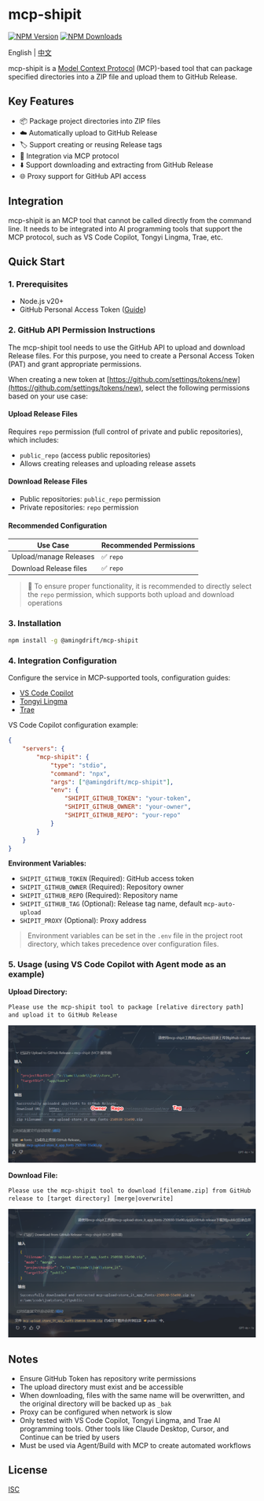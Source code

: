 # mcp-shipit

[![NPM Version](https://img.shields.io/npm/v/@amingdrift/mcp-shipit.svg)](https://npmjs.org/package/@amingdrift/mcp-shipit)
[![NPM Downloads](https://img.shields.io/npm/dm/@amingdrift/mcp-shipit.svg)](https://npmjs.org/package/@amingdrift/mcp-shipit)

English | [中文](README_zh-CN.md)

mcp-shipit is a [Model Context Protocol](https://modelcontextprotocol.io/introduction) (MCP)-based tool that can package specified directories into a ZIP file and upload them to GitHub Release.

## Key Features

- 📦 Package project directories into ZIP files
- ☁️ Automatically upload to GitHub Release
- 🏷️ Support creating or reusing Release tags
- 🔌 Integration via MCP protocol
- ⬇️ Support downloading and extracting from GitHub Release
- 🌐 Proxy support for GitHub API access

## Integration

mcp-shipit is an MCP tool that cannot be called directly from the command line. It needs to be integrated into AI programming tools that support the MCP protocol, such as VS Code Copilot, Tongyi Lingma, Trae, etc.

## Quick Start

### 1. Prerequisites

- Node.js v20+
- GitHub Personal Access Token ([Guide](https://github.com/settings/tokens/new))

### 2. GitHub API Permission Instructions

The mcp-shipit tool needs to use the GitHub API to upload and download Release files. For this purpose, you need to create a Personal Access Token (PAT) and grant appropriate permissions.

When creating a new token at [https://github.com/settings/tokens/new](https://github.com/settings/tokens/new), select the following permissions based on your use case:

#### Upload Release Files

Requires `repo` permission (full control of private and public repositories), which includes:

- `public_repo` (access public repositories)
- Allows creating releases and uploading release assets

#### Download Release Files

- Public repositories: `public_repo` permission
- Private repositories: `repo` permission

#### Recommended Configuration

| Use Case               | Recommended Permissions |
| ---------------------- | ----------------------- |
| Upload/manage Releases | ✅ `repo`               |
| Download Release files | ✅ `repo`               |

> 📌 To ensure proper functionality, it is recommended to directly select the `repo` permission, which supports both upload and download operations

### 3. Installation

```bash
npm install -g @amingdrift/mcp-shipit
```

### 4. Integration Configuration

Configure the service in MCP-supported tools, configuration guides:

- [VS Code Copilot](https://vscode.js.cn/docs/copilot/customization/mcp-servers#_add-an-mcp-server)
- [Tongyi Lingma](https://help.aliyun.com/zh/lingma/user-guide/guide-for-using-mcp#d60f59f38ap5c)
- [Trae](https://docs.trae.ai/ide/model-context-protocol?_lang=zh#0b1e1b2c)

VS Code Copilot configuration example:

```json
{
    "servers": {
        "mcp-shipit": {
            "type": "stdio",
            "command": "npx",
            "args": ["@amingdrift/mcp-shipit"],
            "env": {
                "SHIPIT_GITHUB_TOKEN": "your-token",
                "SHIPIT_GITHUB_OWNER": "your-owner",
                "SHIPIT_GITHUB_REPO": "your-repo"
            }
        }
    }
}
```

**Environment Variables:**

- `SHIPIT_GITHUB_TOKEN` (Required): GitHub access token
- `SHIPIT_GITHUB_OWNER` (Required): Repository owner
- `SHIPIT_GITHUB_REPO` (Required): Repository name
- `SHIPIT_GITHUB_TAG` (Optional): Release tag name, default `mcp-auto-upload`
- `SHIPIT_PROXY` (Optional): Proxy address

> Environment variables can be set in the `.env` file in the project root directory, which takes precedence over configuration files.

### 5. Usage (using VS Code Copilot with Agent mode as an example)

**Upload Directory:**

```
Please use the mcp-shipit tool to package [relative directory path] and upload it to GitHub Release
```

![Upload Illustration](./doc/upload.png)

**Download File:**

```
Please use the mcp-shipit tool to download [filename.zip] from GitHub release to [target directory] [merge|overwrite]
```

![Download Illustration](./doc/download.png)

## Notes

- Ensure GitHub Token has repository write permissions
- The upload directory must exist and be accessible
- When downloading, files with the same name will be overwritten, and the original directory will be backed up as `_bak`
- Proxy can be configured when network is slow
- Only tested with VS Code Copilot, Tongyi Lingma, and Trae AI programming tools. Other tools like Claude Desktop, Cursor, and Continue can be tried by users
- Must be used via Agent/Build with MCP to create automated workflows

## License

[ISC](LICENSE)
